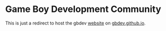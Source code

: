 # Game Boy Development Community

This is just a redirect to host the gbdev [website](https://github.com/gbdev/front) on [gbdev.github.io](https://gbdev.github.io).
